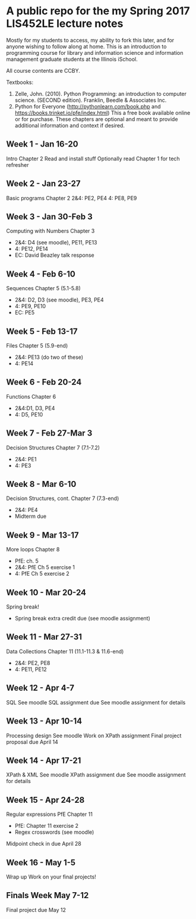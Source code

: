 # A public repo for the my Spring 2017 LIS452LE lecture notes

Mostly for my students to access, my ability to fork this later, and for anyone wishing to follow along at home.  This is an introduction to programming course for library and information science and information management graduate students at the Illinois iSchool.

All course contents are CCBY. 

Textbooks:

1.	Zelle, John. (2010). Python Programming: an introduction to computer science.  (SECOND edition).  Franklin, Beedle & Associates Inc.
2.	Python for Everyone (http://pythonlearn.com/book.php and https://books.trinket.io/pfe/index.html) This a free book available online or for purchase.  These chapters are optional and meant to provide additional information and context if desired.

## Week 1 - Jan 16-20

Intro
Chapter 2 
Read and install stuff
Optionally read Chapter 1 for tech refresher

## Week 2 - Jan 23-27

Basic programs
Chapter 2
2&4:  PE2, PE4
4: PE8, PE9

## Week 3 - Jan 30-Feb 3

Computing with Numbers
Chapter 3
* 2&4: D4 (see moodle), PE11, PE13
* 4: PE12, PE14 
* EC: David Beazley talk response

## Week 4 - Feb 6-10

Sequences
Chapter 5 (5.1-5.8)
* 2&4: D2, D3 (see moodle), PE3, PE4
* 4: PE9, PE10
* EC: PE5

## Week 5 - Feb 13-17

Files
Chapter 5 (5.9-end)

* 2&4: PE13 (do two of these)
* 4: PE14

## Week 6 - Feb 20-24	

Functions
Chapter 6
* 2&4:D1, D3, PE4
* 4: D5, PE10

## Week 7 - Feb 27-Mar 3	

Decision Structures
Chapter 7 (7.1-7.2)
* 2&4: PE1
* 4: PE3

## Week 8 - Mar 6-10	

Decision Structures, cont.
Chapter 7 (7.3-end)
* 2&4: PE4
* Midterm due

## Week 9 - Mar 13-17	

More loops
Chapter 8
* PfE: ch. 5
* 2&4: PfE Ch 5 exercise 1
* 4: PfE Ch 5 exercise 2

## Week 10 - Mar 20-24	

Spring break!
* Spring break extra credit due (see moodle assignment)

## Week 11 - Mar 27-31	

Data Collections
Chapter 11 (11.1-11.3 & 11.6-end)
* 2&4:  PE2, PE8
* 4: PE11, PE12

## Week 12 - Apr 4-7	

SQL	See moodle
SQL assignment due
See moodle assignment for details

## Week 13 - Apr 10-14	

Processing design	See moodle	Work on XPath assignment 
Final project proposal due April 14

## Week 14 - Apr 17-21	

XPath & XML	See moodle	XPath assignment due
See moodle assignment for details

## Week 15 - Apr 24-28	

Regular expressions
PfE Chapter 11	
* PfE: Chapter 11 exercise 2
* Regex crosswords (see moodle)

Midpoint check in due April 28

## Week 16 - May 1-5	

Wrap up	
Work on your final projects!

## Finals Week	May 7-12

Final project due May 12
